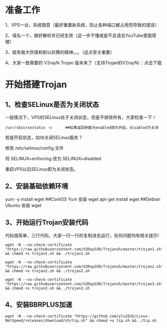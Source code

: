 # 准备工作
1、VPS一台，系统随意（最好重置新系统，防止各种端口被占用而导致的错误）

2、域名一个，做好解析并已经生效（这一步不懂或是不会请去YouTube里面爬楼）

3、赋有极大热情和耐以折腾的精神。。。（这点至关重要）

4、大家一致需要的 V2rayN Trojan 版本来了（支持Trojan的V2rayN）：点击下载

# 开始搭建Trojan
## 1、检查SELinux是否为关闭状态
一般情况下，VPS的SELinux处于关闭状态，但是不排除所有，大家检查一下！
```
/usr/sbin/sestatus -v      ##如果返回参数为enabled即为开启，disabled为关闭
```
若是开启状态，如何关闭SELinux服务？

修改 /etc/selinux/config 文件

将 SELINUX=enforcing 改为 SELINUX=disabled

重启VPS以后SELinux即为关闭状态。

## 2、安装基础依赖环境
yum -y install wget    ##ContOS Yum 安装 wget
apt-get install wget   ##Debian Ubuntu 安装 wget

## 3、开始运行Trojan安装代码
代码很简单，三行代码，大家一行一行的复制进去运行，任何问题均有相关提示!

```
wget -N --no-check-certificate "https://raw.githubusercontent.com/V2RaySSR/Trojansh/master/trojan1.sh" && chmod +x trojan1.sh && ./trojan1.sh
```
```
wget -N --no-check-certificate "https://raw.githubusercontent.com/V2RaySSR/Trojansh/master/trojan2.sh" && chmod +x trojan2.sh && ./trojan2.sh
```
```
wget -N --no-check-certificate "https://raw.githubusercontent.com/V2RaySSR/Trojansh/master/trojan3.sh" && chmod +x trojan3.sh && ./trojan3.sh
```

## 4、安装BBRPLUS加速
```wget -N --no-check-certificate "https://github.com/ylx2016/Linux-NetSpeed/releases/download/sh/tcp.sh" && chmod +x tcp.sh && ./tcp.sh```

